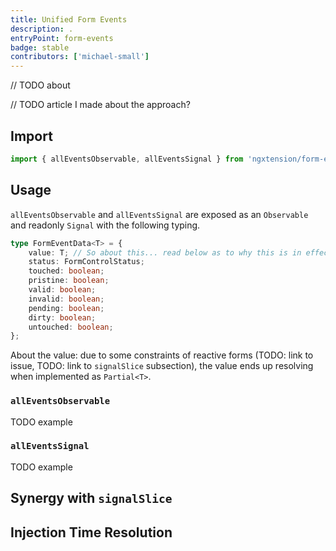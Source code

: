 ```yaml
---
title: Unified Form Events
description: .
entryPoint: form-events
badge: stable
contributors: ['michael-small']
---
```


// TODO about

// TODO article I made about the approach?

## Import

```typescript
import { allEventsObservable, allEventsSignal } from 'ngxtension/form-events';
```

## Usage

`allEventsObservable` and `allEventsSignal` are exposed as an `Observable` and readonly `Signal`
with the following typing.

```ts
type FormEventData<T> = {
	value: T; // So about this... read below as to why this is in effect `Partial<T>`
	status: FormControlStatus;
	touched: boolean;
	pristine: boolean;
	valid: boolean;
	invalid: boolean;
	pending: boolean;
	dirty: boolean;
	untouched: boolean;
};
```

About the value: due to some constraints of reactive forms (TODO: link to issue, TODO: link to `signalSlice` subsection), the value ends up resolving when implemented as `Partial<T>`.

### `allEventsObservable`

TODO example

### `allEventsSignal`

TODO example

## Synergy with `signalSlice`

<!-- TODO - link to it -->
<!-- TODO - link to Josh's video -->
<!-- TODO - mention how it helps type the value as a non Partial -->
<!-- TODO - Show simple example & link more detailed example -->

## Injection Time Resolution
